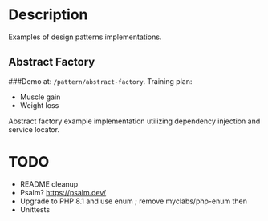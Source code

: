 # Description
Examples of design patterns implementations.

## Abstract Factory
###Demo at: `/pattern/abstract-factory`.
Training plan:
- Muscle gain
- Weight loss

Abstract factory example implementation utilizing dependency injection and service locator.

# TODO
* README cleanup
* Psalm? https://psalm.dev/
* Upgrade to PHP 8.1 and use enum ; remove myclabs/php-enum then
* Unittests